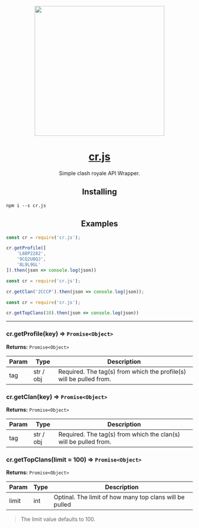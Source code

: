 <p align="center">
  <img src="https://cdn.dribbble.com/users/285333/screenshots/2602589/shield.jpg" width="350" href="https://www.npmjs.com/package/cr.js"/>
</p>

<h1 align="center">
<a href="https://www.npmjs.com/package/cr.js">cr.js</a>
</h1>
<p align="center">
Simple clash royale API Wrapper.
</p>
    
<h2 align="center">
Installing
</h2>

```
npm i --s cr.js
```

<h2 align="center">
Examples
</h2>

```javascript
const cr = require('cr.js');

cr.getProfile([
    'L88P2282',
    '9CQ2U8QJ',
    '8L9L9GL'
]).then(json => console.log(json))
```

```javascript
const cr = require('cr.js');

cr.getClan('2CCCP').then(json => console.log(json));
```

```javascript
const cr = require('cr.js');

cr.getTopClans(10).then(json => console.log(json))
```

------------------------------------------------------

### cr.getProfile(key) ⇒ <code>Promise\<Object></code>
**Returns:** <code>Promise\<Object></code>

| Param | Type      | Description                                                         |
| ----- | --------- | ------------------------------------------------------------------- |
| tag   | str / obj | Required. The tag(s) from which the profile(s) will be pulled from. |

### cr.getClan(key) ⇒ <code>Promise\<Object\></code>
**Returns:** <code>Promise\<Object\></code>

| Param | Type      | Description                                                      |
| ----- | --------- | ---------------------------------------------------------------- |
| tag   | str / obj | Required. The tag(s) from which the clan(s) will be pulled from. |

### cr.getTopClans(limit = 100) ⇒ <code>Promise\<Object\></code>
**Returns:** <code>Promise\<Object\></code>

| Param | Type | Description                                             |
| ----- | ---- | ------------------------------------------------------- |
| limit | int  | Optinal. The limit of how many top clans will be pulled |

> The limit value defaults to 100.

